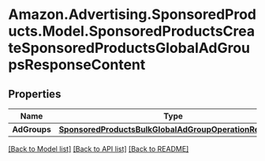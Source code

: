 # Amazon.Advertising.SponsoredProducts.Model.SponsoredProductsCreateSponsoredProductsGlobalAdGroupsResponseContent

## Properties

Name | Type | Description | Notes
------------ | ------------- | ------------- | -------------
**AdGroups** | [**SponsoredProductsBulkGlobalAdGroupOperationResponse**](SponsoredProductsBulkGlobalAdGroupOperationResponse.md) |  | 

[[Back to Model list]](../README.md#documentation-for-models) [[Back to API list]](../README.md#documentation-for-api-endpoints) [[Back to README]](../README.md)

